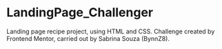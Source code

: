 # LandingPage_Challenger
 Landing page recipe project, using HTML and CSS. Challenge created by Frontend Mentor, carried out by Sabrina Souza (BynnZ8).
